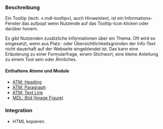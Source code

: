 ### Beschreibung
Ein Tooltip (tech. «.mdl-tooltip»), auch Hinweistext, ist ein Informations-Fenster das aufpopt wenn Nutzende auf das Tooltip-Icon klicken oder darüber hovern. 

Es gibt Nutzenden zusätzliche Informationen über ein Thema. Oft wird es eingesetzt, wenn aus Platz- oder Übersichtlichkeitsgründen der Info-Text nicht dauerhaft auf der Webseite eingeblendet ist. Das kann eine Erläuterung zu einer Formularfrage, einem Stichwort, eine kleine Anleitung zu einem Tool sein oder Ähnliches.

#### Enthaltene Atome und Module
* <a href="../../atoms/headings/headings.html">ATM: Heading</a>
* <a href="../../atoms/paragraph/paragraph.html">ATM: Paragraph</a>
* <a href="../../atoms/text_link/text_link.html">ATM: Text Link</a>
* <a href="../image_figure/image_figure.html">MDL: Bild (Image Figure)</a>


### Integration

* HTML kopieren.
